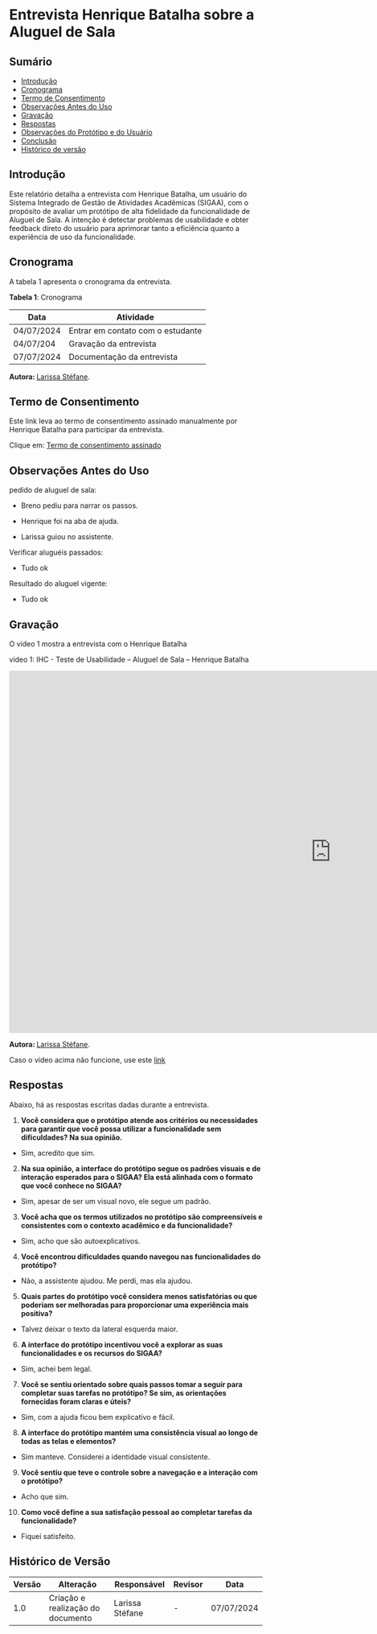 # Entrevista Henrique Batalha sobre a Aluguel de Sala

## Sumário

* [Introdução](#Introdução)
* [Cronograma](#Cronograma)
* [Termo de Consentimento](#Termo-de-Consentimento)
* [Observações Antes do Uso](#Observações-Antes-do-Uso)
* [Gravação](#Gravação)
* [Respostas](#Respostas)
* [Observações do Protótipo e do Usuário](#Observações-do-Protótipo-e-do-Usuário)
* [Conclusão](#Conclusão)
* [Histórico de versão](#Histórico-de-versão)

## Introdução

Este relatório detalha a entrevista com Henrique Batalha, um usuário do Sistema Integrado de Gestão de Atividades Acadêmicas (SIGAA), com o propósito de avaliar um protótipo de alta fidelidade da funcionalidade de Aluguel de Sala. A intenção é detectar problemas de usabilidade e obter feedback direto do usuário para aprimorar tanto a eficiência quanto a experiência de uso da funcionalidade.


## Cronograma

A tabela 1 apresenta o cronograma da entrevista.

**Tabela 1**: Cronograma

| Data | Atividade |
| - | - |
|04/07/2024 | Entrar em contato com o estudante |
| 04/07/204 | Gravação da entrevista |
| 07/07/2024 | Documentação da entrevista |

<b> Autora: </b> <a href="https://github.com/SkywalkerSupreme">Larissa Stéfane</a>.

## Termo de Consentimento

Este link leva ao termo de consentimento assinado manualmente por Henrique Batalha para participar da entrevista.

Clique em: [Termo de consentimento assinado](ignore/TermosPrototiposALtaFidelide/HenriqueBatalha.md)


## Observações Antes do Uso

pedido de aluguel de sala:

- Breno pediu para narrar os passos.

- Henrique foi na aba de ajuda.

- Larissa guiou no assistente.

Verificar aluguéis passados:

- Tudo ok

Resultado do aluguel vigente:

- Tudo ok

## Gravação

O vídeo 1 mostra a entrevista com o Henrique Batalha

vídeo 1: IHC - Teste de Usabilidade – Aluguel de Sala – Henrique Batalha

<iframe width="1280" height="720" src="https://www.youtube.com/embed/EMF7h1aYnW0" title="IHC - Teste de Usabilidade - Aluguel de Sala - Henrique Batalha" frameborder="0" allow="accelerometer; autoplay; clipboard-write; encrypted-media; gyroscope; picture-in-picture; web-share" referrerpolicy="strict-origin-when-cross-origin" allowfullscreen></iframe>


<b> Autora: </b> <a href="https://github.com/SkywalkerSupreme">Larissa Stéfane</a>.


Caso o vídeo acima não funcione, use este [link](https://youtu.be/EMF7h1aYnW0)


## Respostas

Abaixo, há as respostas escritas dadas  durante a entrevista.

1. **Você considera que o protótipo atende aos critérios ou necessidades para garantir que você possa utilizar a funcionalidade sem dificuldades? Na sua opinião.**

- Sim, acredito que sim.

2. **Na sua opinião, a interface do protótipo segue os padrões visuais e de interação esperados para o SIGAA? Ela está alinhada com o formato que você conhece no SIGAA?**

- Sim, apesar de ser um visual novo, ele segue um padrão.

3. **Você acha que os termos utilizados no protótipo são compreensíveis e consistentes com o contexto acadêmico e da funcionalidade?**

- Sim, acho que são autoexplicativos.

4. **Você encontrou dificuldades quando navegou nas funcionalidades do protótipo?**

- Não, a assistente ajudou. Me perdi, mas ela ajudou.

5. **Quais partes do protótipo você considera menos satisfatórias ou que poderiam ser melhoradas para proporcionar uma experiência mais positiva?**

- Talvez deixar o texto da lateral esquerda maior.

6. **A interface do protótipo incentivou você a explorar as suas funcionalidades e os recursos do SIGAA?**

- Sim, achei bem legal.

7. **Você se sentiu orientado sobre quais passos tomar a seguir para completar suas tarefas no protótipo? Se sim, as orientações fornecidas foram claras e úteis?**

- Sim, com a ajuda ficou bem explicativo e fácil.

8. **A interface do protótipo mantém uma consistência visual ao longo de todas as telas e elementos?**

- Sim manteve. Considerei a identidade visual consistente.

9. **Você sentiu que teve o controle sobre a navegação e a interação com o protótipo?**

- Acho que sim.

10. **Como você define a sua satisfação pessoal ao completar tarefas da funcionalidade?**

- Fiquei satisfeito.


## Histórico de Versão

| Versão | Alteração | Responsável | Revisor | Data |
| - | - | - | - | - |
| 1.0 | Criação e realização do documento| Larissa Stéfane| - | 07/07/2024 |
